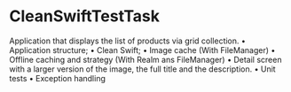 # CleanSwiftTestTask
Application that displays the list of products via grid collection.
• Application structure;
• Clean Swift;
• Image cache (With FileManager)
• Offline caching and strategy (With Realm ans FileManager)
• Detail screen with a larger version of the image, the full title and the description.
• Unit tests
• Exception handling
